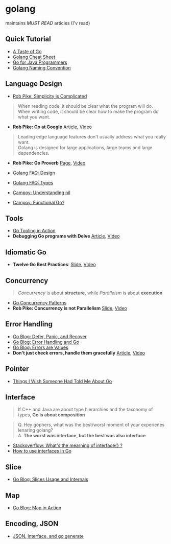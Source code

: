 # golang

maintains *MUST READ* articles (I'v read)

## Quick Tutorial

- [A Taste of Go](https://talks.golang.org/2014/taste.slide#40)
- [Golang Cheat Sheet](https://github.com/a8m/go-lang-cheat-sheet)
- [Go for Java Programmers](https://talks.golang.org/2015/go-for-java-programmers.slide)
- [Golang Naming Convention](https://talks.golang.org/2014/names.slide)

## Language Design 

- [Rob Pike: Simplicity is Complicated](https://www.youtube.com/watch?v=rFejpH_tAHM)
> When reading code, it should be clear what the program will do.  
> When writing code, it should be clear how to make the program do what you want.

- **Rob Pike: Go at Google** [Article](https://talks.golang.org/2012/splash.article), [Video](https://www.infoq.com/presentations/Go-Google)
> Leading edge language features don't usually address what you really want.  
> Golang is designed for large applications, large teams and large dependencies.

- **Rob Pike: Go Proverb** [Page](https://go-proverbs.github.io/), [Video](https://www.youtube.com/watch?v=PAAkCSZUG1c)

- [Golang FAQ: Design](https://golang.org/doc/faq#Design)
- [Golang FAQ: Types](https://golang.org/doc/faq#types)
- [Campoy: Understanding nil](https://www.youtube.com/watch?v=ynoY2xz-F8s)
- [Campoy: Functional Go?](https://www.youtube.com/watch?v=ouyHp2nJl0I)


## Tools

- [Go Tooling in Action](https://www.youtube.com/watch?v=uBjoTxosSys)
- **Debugging Go programs with Delve** [Article](https://blog.gopheracademy.com/advent-2015/debugging-with-delve/), [Video](https://www.youtube.com/watch?v=InG72scKPd4)

## Idiomatic Go

- **Twelve Go Best Practices**: [Slide](https://talks.golang.org/2013/bestpractices.slide#1), [Video](https://www.youtube.com/watch?v=8D3Vmm1BGoY)

## Concurrency

> *Concurrency* is about **structure**, while *Paralleism* is about **execution**

- [Go Concurrency Patterns](https://www.youtube.com/watch?v=f6kdp27TYZs)
- **Rob Pike: Concurrency is not Parallelism** [Slide](https://talks.golang.org/2012/waza.slide), [Video](https://www.youtube.com/watch?v=B9lP-E4J_lc)

## Error Handling

- [Go Blog: Defer, Panic, and Recover](https://blog.golang.org/defer-panic-and-recover)
- [Go Blog: Error Handling and Go](https://blog.golang.org/error-handling-and-go)
- [Go Blog: Errors are Values](https://blog.golang.org/errors-are-values)
- **Don't just check errors, handle them gracefully** [Article](https://dave.cheney.net/2016/04/27/dont-just-check-errors-handle-them-gracefully), [Video](https://www.youtube.com/watch?v=lsBF58Q-DnY)

## Pointer

- [Things I Wish Someone Had Told Me About Go](http://openmymind.net/Things-I-Wish-Someone-Had-Told-Me-About-Go/)

## Interface

> If C++ and Java are about type hierarchies and the taxonomy of types, **Go is about composition**

> Q. Hey gophers, what was the best/worst moment of your experienes lenaring golang?  
> A. **The worst was interface, but the best was also interface**

- [Stackoverflow: What's the mearning of interface{} ?](http://stackoverflow.com/questions/23148812/go-whats-the-meaning-of-interface)
- [How to use interfaces in Go](http://jordanorelli.com/post/32665860244/how-to-use-interfaces-in-go)

## Slice

- [Go Blog: Slices Usage and Internals](https://blog.golang.org/go-slices-usage-and-internals)

## Map

- [Go Blog: Map in Action](https://blog.golang.org/go-maps-in-action)

## Encoding, JSON

- [JSON, interface, and go generate](https://www.youtube.com/watch?v=YgnD27GFcyA)



